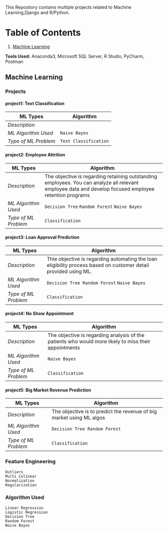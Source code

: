 

This Repository contains multiple projects related to Machine Learning,Django and R/Python.

# Table of Contents
1. [Machine Learning](#machine-learning)

<b>Tools Used:</b> Anaconda3, Microsoft SQL Server, R Studio, PyCharm, Postman

## Machine Learning

### Projects

#### project1: Text Classification

| ML Types | Algorithm |
| --- | --- |
| *Description* |  |
| *ML Algorithm Used* | `Naive Bayes` |
| *Type of ML Problem* | `Text Classification` |


#### project2: Employee Attrition

| ML Types | Algorithm |
| --- | --- |
| *Description* | The objective is regarding retaining outstanding employees. You can analyze all relevant employee data and develop focused employee retention programs |
| *ML Algorithm Used* | `Decision Tree` `Random Forest` `Naive Bayes` |
| *Type of ML Problem* | `Classification` |

#### project3: Loan Approval Prediction

| ML Types | Algorithm |
| --- | --- |
| *Description* | Thie objective is regarding automating the loan eligibility process based on customer detail provided using ML. |
| *ML Algorithm Used* | `Decision Tree Random Forest` `Naive Bayes` |
| *Type of ML Problem* | `Classification` |

#### project4: No Show Appointment

| ML Types | Algorithm |
| --- | --- |
| *Description* | The objective is regarding analysis of the patients who would more likely to miss their appointments |
| *ML Algorithm Used* | `Naive Bayes` |
| *Type of ML Problem* | `Classification` |

#### project5: Big Market Revenue Prediction

| ML Types | Algorithm |
| --- | --- |
| *Description* | The objective is to predict the revenue of big market using ML algos |
| *ML Algorithm Used* | `Decision Tree Random Forest` |
| *Type of ML Problem* | `Classification` |


### Feature Engineering
`Outliers`<br>
`Multi Colinear`<br>
`Normalization`<br>
`Regularization`<br>

### Algorithm Used
`Linear Regression`<br>
`Logistic Regression`<br>
`Decision Tree`<br>
`Random Forest`<br>
`Naive Bayes`<br>

